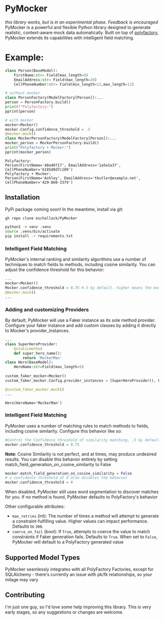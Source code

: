 # PyMocker
*this library works, but is in an experimental phase. Feedback is encouraged*
PyMocker is a powerful and flexible Python library designed to generate realistic, context-aware mock data automatically. Built on top of [polyfactory](https://github.com/litestar-org/polyfactory), PyMocker extends its capabilities with intelligent field matching.

# Example:

```python
class Person(BaseModel):
    FirstName:str= Field(max_length=8)
    EmailAddress:str= Field(max_length=20)
    CellPhoneNumber:str= Field(min_length=12,max_length=12)

# without mocker
class PersonFactory(ModelFactory[Person]):...
person = PersonFactory.build()
print(f"Polyfactory:")
pprint(person)

# with mocker
mocker=Mocker()
mocker.Config.confidence_threshold = .5
@mocker.mock()
class MockerPersonFactory(ModelFactory[Person]):...
mocker_person = MockerPersonFactory.build()
print("Polyfactory + Mocker:")
pprint(mocker_person)
```
```shell
Polyfactory:
Person(FirstName='48a40717', EmailAddress='1a5a1a37', CellPhoneNumber='6185d0d7c109')
Polyfactory + Mocker:
Person(FirstName='Ashley', EmailAddress='tbutler@example.net', CellPhoneNumber='429-860-3379')
```

## Installation

PyPi package coming soon! In the meantime, install via git:
```bash
gh repo clone eschallack/PyMocker
```
```bash
python3 -m venv .venv
source .venv/bin/activate
pip install -r requirements.txt
```
### Intelligent Field Matching

PyMocker's internal ranking and similarity algorithms use a number of techniques to match fields to methods, including cosine similarity. You can adjust the confidence threshold for this behavior:

```python
...
mocker=Mocker()
Mocker.confidence_threshold = 0.75 #.5 by default. higher means the model must be more confident to match
@mocker.mock()
...
```
### Adding and customizing Providers
By default, PyMocker will use a Faker instance as its sole method provider. Configure your faker instance and add custom classes by adding it directly to Mocker's provider_instances.

```python
...
class SuperHeroProvider:
    @staticmethod
    def super_hero_name():
        return 'MockerMan'
class Hero(BaseModel):
    HeroName:str=Field(max_length=9)
    
custom_faker_mocker=Mocker()
custom_faker_mocker.Config.provider_instances = [SuperHeroProvider(), Faker(locale='en_us')]

@custom_faker_mocker.mock()
...

```
```shell
Hero(HeroName='MockerMan')
```

### Intelligent Field Matching

PyMocker uses a number of matching rules to match methods to fields, including cosine similarity.
Configure this behavior like so:
```python
#Control the Confidence threshold of similarity matching, .5 by default
mocker.confidence_threshold = 0.75
```
**Note**: Cosine Similarity is not perfect, and at times, may produce undesired results.
You can disable this behavior entirely by setting match_field_generation_on_cosine_similarity to False
```python
mocker.match_field_generation_on_cosine_similarity = False
# a confidence threshold of 0 also disables the behavior
mocker.confidence_threshold = 0
```
When disabled, PyMocker still uses word segmentation to discover matches for you. If no method is found,
PyMocker defaults to PolyFactory's behavior

Other configurable attributes:
*   `max_retries` (int): The number of times a method will attempt to generate a constraint-fulfilling value. Higher values can impact performance. Defaults to `300`.
*   `coerce_on_fail` (bool): If `True`, attempts to coerce the value to match constraints if Faker generation fails. Defaults to `True`. When set to `False`, PyMocker will default to a PolyFactory generated value

## Supported Model Types

PyMocker seamlessly integrates with all PolyFactory Factories, except for SQLAlchemy - there's currently an issue
with pk/fk relationships, so your milage may vary

## Contributing

I'm just one guy, so I'd love some help improving this library. This is very early stages, so any suggestions or changes are welcome.
